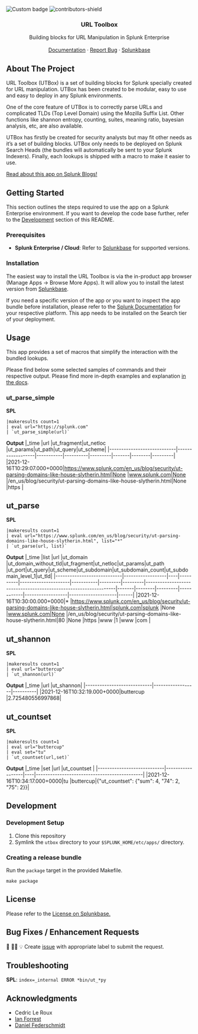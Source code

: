 ![Custom badge](https://img.shields.io/endpoint?color=%23&style=flat-square&url=https%3A%2F%2Fsplunkbasebadge.livehybrid.com%2Fv1%2Fdownloads%2F2734)
![contributors-shield](https://img.shields.io/github/contributors/splunk/utbox.svg?style=flat-square)

<div align="center">
<h3 align="center">URL Toolbox</h3>

  <p align="center">
    Building blocks for URL Manipulation in Splunk Enterprise
    <br />
    <br />
    <a href="https://github.com/splunk/utbox/blob/master/utbox/appserver/static/documentation.pdf">Documentation</a>
    ·
    <a href="https://github.com/splunk/utbox/issues">Report Bug</a>
    ·
    <a href="https://splunkbase.splunk.com/app/2734/">Splunkbase</a>
  </p>
</div>

## About The Project

URL Toolbox (UTBox) is a set of building blocks for Splunk specially created for URL manipulation. UTBox has been created to be modular, easy to use and easy to deploy in any Splunk environments. 

One of the core feature of UTBox is to correctly parse URLs and complicated TLDs (Top Level Domain) using the Mozilla Suffix List. Other functions like shannon entropy, counting, suites, meaning ratio, bayesian analysis, etc, are also available.

UTBox has firstly be created for security analysts but may fit other needs as it’s a set of building blocks. UTBox only needs to be deployed on Splunk Search Heads (the bundles will automatically be sent to your Splunk Indexers). Finally, each lookups is shipped with a macro to make it easier to use.

[Read about this app on Splunk Blogs!](https://www.splunk.com/en_us/blog/security/ut-parsing-domains-like-house-slytherin.html)

## Getting Started

This section outlines the steps required to use the app on a Splunk Enterprise environment. If you want to develop the code base further, refer to the [Development](##development) section of this README.


### Prerequisites

- **Splunk Enterprise / Cloud**: Refer to [Splunkbase](https://splunkbase.splunk.com/app/2734/) for supported versions.

### Installation

The easiest way to install the URL Toolbox is via the in-product app browser (Manage Apps -> Browse More Apps). It will allow you to install the latest version from [Splunkbase](https://splunkbase.splunk.com/app/2734/).

If you need a specific version of the app or you want to inspect the app bundle before installation, please refer to the [Splunk Documentation](https://docs.splunk.com/Documentation/AddOns/released/Overview/Installingadd-ons) for your respective platform.
This app needs to be installed on the Search tier of your deployment. 

## Usage

This app provides a set of macros that simplify the interaction with the bundled lookups.

Please find below some selected samples of commands and their respective output. Please find more in-depth examples and explanation [in the docs](utbox/appserver/static/documentation.pdf).


### ut_parse_simple

**SPL**
```
|makeresults count=1 
| eval url="https://splunk.com" 
| `ut_parse_simple(url)`
```

**Output**
|_time                       |url               |ut_fragment|ut_netloc |ut_params|ut_path|ut_query|ut_scheme|
|----------------------------|------------------|-----------|----------|---------|-------|--------|---------|
|2021-12-16T10:29:07.000+0000|https://www.splunk.com/en_us/blog/security/ut-parsing-domains-like-house-slytherin.html|None       |www.splunk.com|None     |/en_us/blog/security/ut-parsing-domains-like-house-slytherin.html|None    |https    |

## ut_parse

**SPL**
```
|makeresults count=1 
| eval url="https://www.splunk.com/en_us/blog/security/ut-parsing-domains-like-house-slytherin.html", list="*" 
| `ut_parse(url, list)`
```
**Output**
|_time                       |list              |url |ut_domain |ut_domain_without_tld|ut_fragment|ut_netloc|ut_params|ut_path                                                          |ut_port|ut_query|ut_scheme|ut_subdomain|ut_subdomain_count|ut_subdomain_level_1|ut_tld|
|----------------------------|------------------|----|----------|---------------------|-----------|---------|---------|-----------------------------------------------------------------|-------|--------|---------|------------|------------------|--------------------|------|
|2021-12-16T10:30:00.000+0000|*                 |https://www.splunk.com/en_us/blog/security/ut-parsing-domains-like-house-slytherin.html|splunk.com|splunk               |None       |www.splunk.com|None     |/en_us/blog/security/ut-parsing-domains-like-house-slytherin.html|80     |None    |https    |www         |1                 |www                 |com   |

## ut_shannon

**SPL**
```
|makeresults count=1 
| eval url="buttercup" 
| `ut_shannon(url)`
```

**Output**
|_time                       |url               |ut_shannon|
|----------------------------|------------------|----------|
|2021-12-16T10:32:19.000+0000|buttercup         |2.725480556997868|

## ut_countset

**SPL**
```
|makeresults count=1 
| eval url="buttercup"
| eval set="tu" 
| `ut_countset(url,set)`
```

**Output**
|_time                       |set               |url |ut_countset                                  |
|----------------------------|------------------|----|---------------------------------------------|
|2021-12-16T10:34:17.000+0000|tu                |buttercup|{"ut_countset": {"sum": 4, "74": 2, "75": 2}}|


## Development

### Development Setup

1. Clone this repository
2. Symlink the `utbox` directory to your `$SPLUNK_HOME/etc/apps/` directory.

### Creating a release bundle

Run the `package` target in the provided Makefile.
```
make package
```


## License

Please refer to the [License on Splunkbase.](https://cdn.apps.splunk.com/static/misc/eula.html)

## Bug Fixes / Enhancement Requests

🐞 ✍🏼 💡 Create [issue](https://github.com/splunk/utbox/issues/new) with appropriate label to submit the request.

## Troubleshooting

**SPL**: `index=_internal ERROR *bin/ut_*py`


## Acknowledgments

* Cedric Le Roux
* [Ian Forrest](https://github.com/iforrest)
* [Daniel Federschmidt](https://github.com/dfederschmidt)
